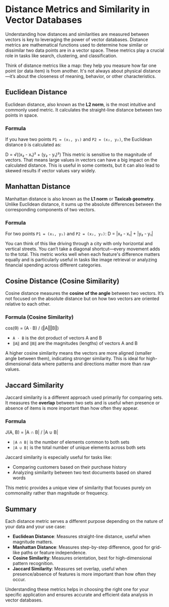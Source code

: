 # Distance Metrics and Similarity in Vector Databases

Understanding how distances and similarities are measured between vectors is key to leveraging the power of vector databases. Distance metrics are mathematical functions used to determine how similar or dissimilar two data points are in a vector space. These metrics play a crucial role in tasks like search, clustering, and classification.

Think of distance metrics like a map: they help you measure how far one point (or data item) is from another. It's not always about physical distance—it’s about the closeness of meaning, behavior, or other characteristics.

## Euclidean Distance

Euclidean distance, also known as the **L2 norm**, is the most intuitive and commonly used metric. It calculates the straight-line distance between two points in space.

### Formula

If you have two points `P1 = (x₁, y₁)` and `P2 = (x₂, y₂)`, the Euclidean distance `D` is calculated as:

D = √((x₂ - x₁)² + (y₂ - y₁)²)
This metric is sensitive to the magnitude of vectors. That means large values in vectors can have a big impact on the calculated distance. This is useful in some contexts, but it can also lead to skewed results if vector values vary widely.

## Manhattan Distance

Manhattan distance is also known as the **L1 norm** or **Taxicab geometry**. Unlike Euclidean distance, it sums up the absolute differences between the corresponding components of two vectors.

### Formula

For two points `P1 = (x₁, y₁)` and `P2 = (x₂, y₂)`:
D = |x₂ - x₁| + |y₂ - y₁|

You can think of this like driving through a city with only horizontal and vertical streets. You can’t take a diagonal shortcut—every movement adds to the total. This metric works well when each feature's difference matters equally and is particularly useful in tasks like image retrieval or analyzing financial spending across different categories.

## Cosine Distance (Cosine Similarity)

Cosine distance measures the **cosine of the angle** between two vectors. It’s not focused on the absolute distance but on how two vectors are oriented relative to each other.

### Formula (Cosine Similarity)

cos(θ) = (A · B) / (‖A‖‖B‖)

- `A · B` is the dot product of vectors A and B
- `‖A‖` and `‖B‖` are the magnitudes (lengths) of vectors A and B

A higher cosine similarity means the vectors are more aligned (smaller angle between them), indicating stronger similarity. This is ideal for high-dimensional data where patterns and directions matter more than raw values.

## Jaccard Similarity

Jaccard similarity is a different approach used primarily for comparing sets. It measures the **overlap** between two sets and is useful when presence or absence of items is more important than how often they appear.

### Formula

J(A, B) = |A ∩ B| / |A ∪ B|


- `|A ∩ B|` is the number of elements common to both sets
- `|A ∪ B|` is the total number of unique elements across both sets

Jaccard similarity is especially useful for tasks like:

- Comparing customers based on their purchase history
- Analyzing similarity between two text documents based on shared words

This metric provides a unique view of similarity that focuses purely on commonality rather than magnitude or frequency.

## Summary

Each distance metric serves a different purpose depending on the nature of your data and your use case:

- **Euclidean Distance**: Measures straight-line distance, useful when magnitude matters.
- **Manhattan Distance**: Measures step-by-step difference, good for grid-like paths or feature independence.
- **Cosine Similarity**: Measures orientation, best for high-dimensional pattern recognition.
- **Jaccard Similarity**: Measures set overlap, useful when presence/absence of features is more important than how often they occur.

Understanding these metrics helps in choosing the right one for your specific application and ensures accurate and efficient data analysis in vector databases.
